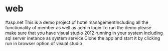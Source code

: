 # web
#asp.net
This is a demo project of hotel managementIncluding all the functionality of member as well as admin login.To run the demo please make sure that you have visual studio 2012 running in your system including sql server inetance as system service.Clone the app and start it by clicking run in browser option of visual studio
